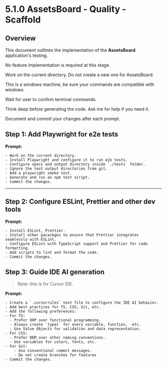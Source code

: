 # 5.1.0 AssetsBoard - Quality - Scaffold

## Overview

This document outlines the implementation of the **AssetsBoard** application's testing. 

No feature implementation is required at this stage.

Work on the current directory. Do not create a new one for AssetsBoard.

This is a windows machine, be sure your commands are compatible with windows.

Wait for user to confirm terminal commands.

Think deep before generating the code. Ask me for help if you need it.

Document and commit your changes after each prompt.


## Step 1: Add Playwright for e2e tests

**Prompt:** 
```text
- Work on the current directory. 
- Install Playwright and configure it to run e2e tests. 
- Configure specs and output directory inside `./tests` folder.
- Ignore the test output directories from git.
- Add a playwright smoke test. 
- Generate and run an npm test script. 
- Commit the changes.
```

---

## Step 2: Configure ESLint, Prettier and other dev tools

**Prompt:** 
```text
- Install ESLint, Prettier.
- Install other pacackges to ensure that Prettier integrates seamlessly with ESLint. 
- Configure ESLint with TypeScript support and Prettier for code formatting. 
- Add scripts to lint and format the code. 
- Commit the changes.
```

## Step 3: Guide IDE AI generation

> Note: this is for Cursor IDE.

**Prompt:**
```text
- Create a `.cursorrules` text file to configure the IDE AI behavior.
- Add best practices for TS, CSS, Git, etc.
- Add the following preferences:
- For TS:
  - Prefer OOP over functional programming.
  - Always create `types` for every variable, function,  etc.
  - Use Value Objects for validation and data representation.
- For CSS:
  - Prefer BEM over other naming conventions.
  - Use variables for colors, fonts, etc.
- For Git:
    - Use Conventional commit messages.
    - Do not create branches for features
- Commit the changes.
```
